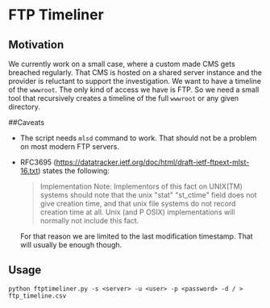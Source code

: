 # FTP Timeliner

## Motivation

We currently work on a small case, where a custom made CMS gets breached regularly. That CMS is hosted on a shared server instance and the provider is reluctant to support the investigation. We want to have a timeline of the `wwwroot`. The only kind of access we have is FTP. So we need a small tool that recursively creates a timeline of the full `wwwroot` or any given directory. 

##Caveats

- The script needs `mlsd` command to work. That should not be a problem on most modern FTP servers.
- RFC3695 (https://datatracker.ietf.org/doc/html/draft-ietf-ftpext-mlst-16.txt) states the following:
  > Implementation Note: Implementors of this fact on UNIX(TM) systems should note that the unix "stat" "st_ctime"  field does not give creation time, and that unix file systems do not record creation time at all.  Unix (and P OSIX) implementations will normally not include this fact.
  
  For that reason we are limited to the last modification timestamp. That will usually be enough though.

## Usage

`python ftptimeliner.py -s <server> -u <user> -p <password> -d / > ftp_timeline.csv`
